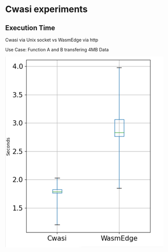 # Cwasi experiments

## Execution Time
Cwasi via Unix socket vs WasmEdge via http

Use Case: Function A and B transfering 4MB Data

![](results/execution-time/execution-time.png)
